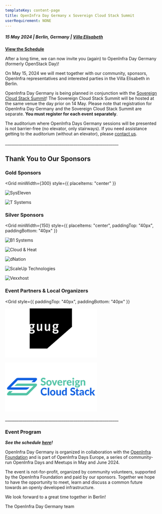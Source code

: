 ```yaml
---
templateKey: content-page
title: OpenInfra Day Germany x Sovereign Cloud Stack Summit
userRequirement: NONE
---
```

##### 15 May 2024 | Berlin, Germany | [Villa Elisabeth](https://maps.app.goo.gl/utJZLoyNSDrcskDR7)

**[View the Schedule](https://oideurope2024.openinfra.dev/a/schedule#view=calendar&track=467)** 

After a long time, we can now invite you (again) to OpenInfra Day Germany (formerly OpenStack Day)!

On May 15, 2024 we will meet together with our community, sponsors, OpenInfra representatives and interested parties in the Villa Elisabeth in Berlin.

OpenInfra Day Germany is being planned in conjunction with the [Sovereign Cloud Stack Summit](https://scs.community/summit2024/)! The Sovereign Cloud Stack Summit will be hosted at the same venue the day prior on 14 May. Please note that registration for OpenInfra Day Germany and the Sovereign Cloud Stack Summit are separate. **You must register for each event separately**. 

The auditorium where OpenInfra Days Germany sessions will be presented is not barrier-free (no elevator, only stairways). If you need assistance getting to the auditorium (without an elevator), please [contact us](mailto:events@openinfra.dev).

\_\_\_\_\_\_\_\_\_\_\_\_\_\_\_\_\_\_\_\_\_\_\_\_\_\_\_\_\_\_\_\_\_\_\_\_\_\_\_\_\_\_\_\_\_\_\_\_\_\_\_\_\_\_\_\_\_\_

## Thank You to Our Sponsors

### Gold Sponsors

<Grid minWidth={300} style={{ placeItems: "center" }}

![SysEleven](https://object-storage-ca-ymq-1.vexxhost.net/swift/v1/6e4619c416ff4bd19e1c087f27a43eea/www-assets-prod/syseleven-lg.png)

![T Systems](https://object-storage-ca-ymq-1.vexxhost.net/swift/v1/6e4619c416ff4bd19e1c087f27a43eea/www-assets-prod/tsystems-lg2.png)

</Grid>

### Silver Sponsors

<Grid
  minWidth={150}
  style={{
    placeItems: "center",
    paddingTop: "40px",
    paddingBottom: "40px"
  }}

![B1 Systems](https://object-storage-ca-ymq-1.vexxhost.net/swift/v1/6e4619c416ff4bd19e1c087f27a43eea/www-assets-prod/b1systems-lg.png)

![Cloud & Heat](https://object-storage-ca-ymq-1.vexxhost.net/swift/v1/6e4619c416ff4bd19e1c087f27a43eea/www-assets-prod/cloudheat-lg.png)

![dNation](https://object-storage-ca-ymq-1.vexxhost.net/swift/v1/6e4619c416ff4bd19e1c087f27a43eea/www-assets-prod/dNAtion-lgB.png)

![ScaleUp Technologies](https://object-storage-ca-ymq-1.vexxhost.net/swift/v1/6e4619c416ff4bd19e1c087f27a43eea/www-assets-prod/scaleuptechnologies-lg.png)

![Vexxhost](https://object-storage-ca-ymq-1.vexxhost.net/swift/v1/6e4619c416ff4bd19e1c087f27a43eea/www-assets-prod/vexxhost-lg.png)

</Grid>

### Event Partners & Local Organizers

<Grid
  style={{
    paddingTop: "40px",
    paddingBottom: "40px"
  }}

![Guug](guug-lg.png)

![Sovereign Cloud Stack](scs-lg.png)

</Grid>

\_\_\_\_\_\_\_\_\_\_\_\_\_\_\_\_\_\_\_\_\_\_\_\_\_\_\_\_\_\_\_\_\_\_\_\_\_\_\_\_\_\_\_\_\_\_\_\_\_\_\_\_\_\_\_\_\_\_

### Event Program

***See the schedule [here](https://oideurope2024.openinfra.dev/a/schedule#view=calendar&track=467)!***

OpenInfra Day Germany is organized in collaboration with the [OpenInfra Foundation](https://openinfra.dev) and is part of OpenInfra Days Europe, a series of community-run OpenInfra Days and Meetups in May and June 2024.

The event is not-for-profit, organized by community volunteers, supported by the OpenInfra Foundation and paid by our sponsors. Together we hope to have the opportunity to meet, learn and discuss a common future towards an openly developed infrastructure.

We look forward to a great time together in Berlin!

The OpenInfra Day Germany team